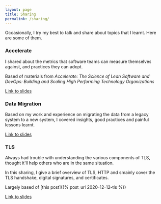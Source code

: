 ```yaml
---
layout: page
title: Sharing
permalink: /sharing/
---
```


Occasionally, I try my best to talk and share about topics that I learnt. Here are some of them.

### Accelerate

I shared about the metrics that software teams can measure themselves against, and practices they can adopt.

Based of materials from _Accelerate: The Science of Lean Software and DevOps: Building and Scaling High Performing Technology Organizations_

[Link to slides](../sharing/slides/accelerate)

### Data Migration

Based on my work and experience on migrating the data from a legacy system to a new system, I covered insights, good practices and painful lessons learnt.

[Link to slides](../sharing/slides/migration-lessons)

### TLS

Always had trouble with understanding the various components of TLS, thought it'll help others who are in the same situation.

In this sharing, I give a brief overview of TLS, HTTP and smainly cover the TLS handshake, digital signatures, and certificates. 

Largely based of [this post]({% post_url 2020-12-12-tls %})

[Link to slides](../sharing/slides/tls)
